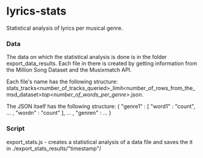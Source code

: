 # lyrics-stats
Statistical analysis of lyrics per musical genre.

### Data
The data on which the statistical analysis is done is in the folder export_data_results. Each file in there is created by getting information from the Million Song Dataset and the Musixmatch API.

Each file's name has the following structure: stats_tracks<number_of_tracks_queried>_limit<number_of_rows_from_the_msd_dataset>_top<number_of_words_per_genre>_<timestamp>.json.

The JSON itself has the following structure:
{ "genre1" : [ "word1" : "count", ... , "wordn" : "count" ], ... , "genren" : ... }
  
### Script
export_stats.js - creates a statistical analysis of a data file and saves the it in ./export_stats_results/"timestamp"/
